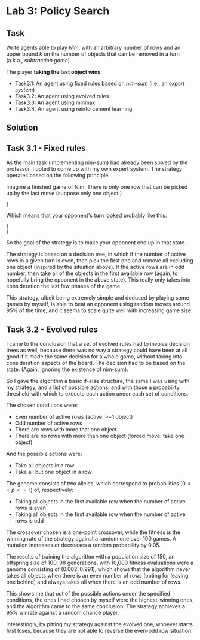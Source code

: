 # Lab 3: Policy Search
## Task
    
Write agents able to play [*Nim*](https://en.wikipedia.org/wiki/Nim), with an arbitrary number of rows and an upper bound $k$ on the number of objects that can be removed in a turn (a.k.a., *subtraction game*).

The player **taking the last object wins**.

* Task3.1: An agent using fixed rules based on *nim-sum* (i.e., an *expert system*)
* Task3.2: An agent using evolved rules
* Task3.3: An agent using minmax
* Task3.4: An agent using reinforcement learning

## Solution

## Task 3.1 - Fixed rules

As the main task (implementing nim-sum) had already been solved by the professor, I opted to come up with my own expert system. The strategy operates based on the following principle:

Imagine a finished game of Nim. There is only one row that can be picked up by the last move (suppose only one object.)

    |
    
Which means that your opponent's turn looked probably like this:

    |
    |

So the goal of the strategy is to make your opponent end up in that state.

The strategy is based on a decision tree, in which if the number of active rows in a given turn is even, then pick the first one and remove all excluding one object (inspired by the situation above). If the active rows are in odd number, then take all of the objects in the first available row (again, to hopefully bring the opponent in the above state). This really only takes into consideration the last few phases of the game. 

This strategy, albeit being extremely simple and deduced by playing some games by myself, is able to beat an opponent using random moves around 95% of the time, and it seems to scale quite well with increasing game size.

## Task 3.2 - Evolved rules

I came to the conclusion that a set of evolved rules had to involve decision trees as well, because there was no way a strategy could have been at all good if it made the same decision for a whole game, without taking into consideration aspects of the board. The decision had to be based on the state. (Again, ignoring the existence of nim-sum).

So I gave the algorithm a basic if-else structure, the same I was using with my strategy, and a list of possible actions, and with those a probability threshold with which to execute each action under each set of conditions.


The chosen conditions were:

- Even number of active rows (active: >=1 object)
- Odd number of active rows
- There are rows with more that one object
- There are no rows with more than one object (forced move: take one object)

And the possible actions were:
- Take all objects in a row
- Take all but one object in a row

The genome consists of two alleles, which correspond to probabilities $(0 <= p <= 1)$ of, respectively:

- Taking all objects in the first available row when the number of active rows is even
- Taking all objects in the first available row when the number of active rows is odd

The crossover chosen is a one-point crossover, while the fitness is the winning rate of the strategy against a random one over 100 games. A mutation increases or decreases a random probability by 0.05.

The results of training the algorithm with a population size of 150, an offspring size of 100, 98 generations, with 10,000 fitness evaluations were a genome consisting of $(0.002, 0.991)$, which shows that the algorithm never takes all objects when there is an even number of rows (opting for leaving one behind) and always takes all when there is an odd number of rows.

This shows me that out of the possible actions under the specified conditions, the ones I had chosen by myself were the highest-winning ones, and the algorithm came to the same conclusion. The strategy achieves a 95% winrate against a random chance player. 

Interestingly, by pitting my strategy against the evolved one, whoever starts first loses, because they are not able to reverse the even-odd row situation.
